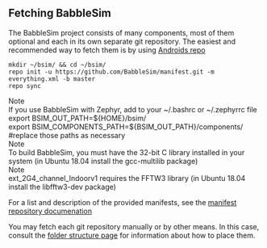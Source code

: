 ## Fetching BabbleSim

The BabbleSim project consists of many components, most of them optional
and each in its own separate git repository.
The easiest and recommended way to fetch them is by using
[Androids repo](https://source.android.com/setup/build/downloading#installing-repo)

```
mkdir ~/bsim/ && cd ~/bsim/
repo init -u https://github.com/BabbleSim/manifest.git -m everything.xml -b master
repo sync
```

<div class="note-container">
<div class="note-title">Note</div>
<div class="note">If you use BabbleSim with Zephyr, add to your
<span class="monospaced-font">~/.bashrc</span> or
<span class="monospaced-font">~/.zephyrrc</span> file<br>
<span class="monospaced-font">
export BSIM_OUT_PATH=${HOME}/bsim/<br>
export BSIM_COMPONENTS_PATH=${BSIM_OUT_PATH}/components/<br>
#replace those paths as necessary
</span>
</div>
</div>

<div class="note-container">
<div class="note-title">Note</div>
<div class="note">To build BabbleSim, you must have the 32-bit C library
installed in your system (in Ubuntu 18.04 install the
<span class="monospaced-font">gcc-multilib</span> package)</div>
</div>

<div class="note-container">
<div class="note-title">Note</div>
<div class="note"><span class="monospaced-font">ext_2G4_channel_Indoorv1 </span>
requires the FFTW3 library
(in Ubuntu 18.04 install the
<span class="monospaced-font">libfftw3-dev</span> package)</div>
</div>

For a list and description of the provided manifests, see the
[manifest repository documenation](https://github.com/BabbleSim/manifest)

You may fetch each git repository manually or by other means.
In this case, consult the [folder structure page](folder_structure_and_env.md)
for information about how to place them.
